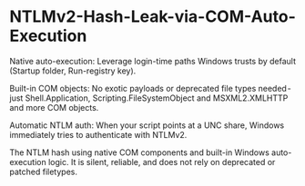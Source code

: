 # NTLMv2-Hash-Leak-via-COM-Auto-Execution

Native auto-execution: Leverage login-time paths Windows trusts by default (Startup folder, Run-registry key).

Built-in COM objects: No exotic payloads or deprecated file types needed - just Shell.Application, Scripting.FileSystemObject and MSXML2.XMLHTTP and more COM objects.

Automatic NTLM auth: When your script points at a UNC share, Windows immediately tries to authenticate with NTLMv2.

The NTLM hash using native COM components and built-in Windows auto-execution logic. It is silent, reliable, and does not rely on deprecated or patched filetypes.

